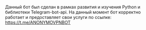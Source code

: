 Данный бот был сделан в рамках развития и изучения Python и библиотеки Telegram-bot-api. 
На данный момент бот корректно работает и предоставляет свои услуги по ссылке: https://t.me/ANONYMOVPNBOT
